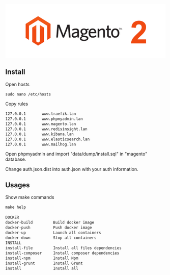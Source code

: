 ![magento 2](/data/magento2-logo.png)

## Install

Open hosts
```
sudo nano /etc/hosts
```

Copy rules
```
127.0.0.1       www.traefik.lan
127.0.0.1       www.phpmyadmin.lan
127.0.0.1       www.magento.lan
127.0.0.1       www.redisinsight.lan
127.0.0.1       www.kibana.lan
127.0.0.1       www.elasticsearch.lan
127.0.0.1       www.mailhog.lan
```

Open phpmyadmin and import "data/dump/install.sql" in "magento" database. 

Change auth.json.dist into auth.json with your auth information.

## Usages

Show make commands
```
make help

DOCKER             
docker-build         Build docker image
docker-push          Push docker image
docker-up            Launch all containers
docker-down          Stop all containers
INSTALL            
install-file         Install all files dependencies
install-composer     Install composer dependencies
install-npm          Install Npm
install-grunt        Install Grunt
install              Install all
```
